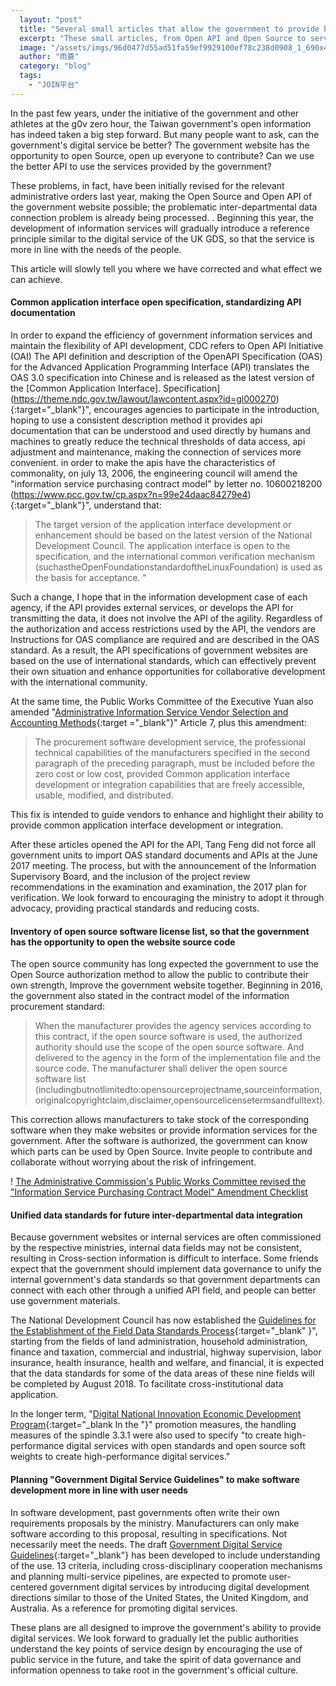 ```yaml
---
  layout: "post"
  title: "Several small articles that allow the government to provide better digital services"
  excerpt: "These small articles, from Open API and Open Source to service design, are expected to make the government's digital services more likely through the development of the system."
  image: "/assets/imgs/96d0477d55ad51fa59ef9929100ef78c238d0908_1_690x487.jpg"
  author: "雨蒼"
  category: "blog"
  tags: 
    - "JOIN平台"
---
```

In the past few years, under the initiative of the government and other athletes at the g0v zero hour, the Taiwan government's open information has indeed taken a big step forward. But many people want to ask, can the government's digital service be better? The government website has the opportunity to open Source, open up everyone to contribute? Can we use the better API to use the services provided by the government? 

 These problems, in fact, have been initially revised for the relevant administrative orders last year, making the Open Source and Open API of the government website possible; the problematic inter-departmental data connection problem is already being processed. . Beginning this year, the development of information services will gradually introduce a reference principle similar to the digital service of the UK GDS, so that the service is more in line with the needs of the people. 

This article will slowly tell you where we have corrected and what effect we can achieve. 

#### Common application interface open specification, standardizing API documentation

In order to expand the efficiency of government information services and maintain the flexibility of API development, CDC refers to Open API Initiative (OAI) The API definition and description of the OpenAPI Specification (OAS) for the Advanced Application Programming Interface (API) translates the OAS 3.0 specification into Chinese and is released as the latest version of the [Common Application Interface]. Specification](https://theme.ndc.gov.tw/lawout/lawcontent.aspx?id=gl000270){:target="_blank"}", encourages agencies to participate in the introduction, hoping to use a consistent description method it provides api documentation that can be understood and used directly by humans and machines to greatly reduce the technical thresholds of data access, api adjustment and maintenance, making the connection of services more convenient. in order to make the apis have the characteristics of commonality, on july 13, 2006, the engineering council will amend the "information service purchasing contract model" by letter no. 10600218200 (https://www.pcc.gov.tw/cp.aspx?n=99e24daac84279e4){:target="_blank"}", understand that:

> The target version of the application interface development or enhancement should be based on the latest version of the National Development Council. The application interface is open to the specification, and the international common verification mechanism (suchastheOpenFoundationstandardoftheLinuxFoundation) is used as the basis for acceptance. "

 Such a change, I hope that in the information development case of each agency, if the API provides external services, or develops the API for transmitting the data, it does not involve the API of the agility. Regardless of the authorization and access restrictions used by the API, the vendors are Instructions for OAS compliance are required and are described in the OAS standard. As a result, the API specifications of government websites are based on the use of international standards, which can effectively prevent their own situation and enhance opportunities for collaborative development with the international community. 

At the same time, the Public Works Committee of the Executive Yuan also amended "[Administrative Information Service Vendor Selection and Accounting Methods](http://lawweb.pcc.gov.tw/lawcontent.aspx?id=fl000677){:target ="_blank"}" Article 7, plus this amendment:

> The procurement software development service, the professional technical capabilities of the manufacturers specified in the second paragraph of the preceding paragraph, must be included before the zero cost or low cost, provided Common application interface development or integration capabilities that are freely accessible, usable, modified, and distributed. 

This fix is ​​intended to guide vendors to enhance and highlight their ability to provide common application interface development or integration. 

 After these articles opened the API for the API, Tang Feng did not force all government units to import OAS standard documents and APIs at the June 2017 meeting. The process, but with the announcement of the Information Supervisory Board, and the inclusion of the project review recommendations in the examination and examination, the 2017 plan for verification. We look forward to encouraging the ministry to adopt it through advocacy, providing practical standards and reducing costs. 

#### Inventory of open source software license list, so that the government has the opportunity to open the website source code

The open source community has long expected the government to use the Open Source authorization method to allow the public to contribute their own strength, Improve the government website together. Beginning in 2016, the government also stated in the contract model of the information procurement standard: 

> When the manufacturer provides the agency services according to this contract, if the open source software is used, the authorized authority should use the scope of the open source software. And delivered to the agency in the form of the implementation file and the source code. The manufacturer shall deliver the open source software list (includingbutnotlimitedto:opensourceprojectname,sourceinformation,originalcopyrightclaim,disclaimer,opensourcelicensetermsandfulltext). 

This correction allows manufacturers to take stock of the corresponding software when they make websites or provide information services for the government. After the software is authorized, the government can know which parts can be used by Open Source. Invite people to contribute and collaborate without worrying about the risk of infringement. 

! [The Administrative Commission's Public Works Committee revised the "Information Service Purchasing Contract Model" Amendment Checklist](/assets/imgs/96d0477d55ad51fa59ef9929100ef78c238d0908_1_690x487.jpg)

#### Unified data standards for future inter-departmental data integration

Because government websites or internal services are often commissioned by the respective ministries, internal data fields may not be consistent, resulting in Cross-section information is difficult to interface. Some friends expect that the government should implement data governance to unify the internal government's data standards so that government departments can connect with each other through a unified API field, and people can better use government materials. 

The National Development Council has now established the [Guidelines for the Establishment of the Field Data Standards Process](https://www.ndc.gov.tw/content_list.aspx?n=b2a92523dcc12607){:target="_blank" }", starting from the fields of land administration, household administration, finance and taxation, commercial and industrial, highway supervision, labor insurance, health insurance, health and welfare, and financial, it is expected that the data standards for some of the data areas of these nine fields will be completed by August 2018. To facilitate cross-institutional data application. 

In the longer term, "[Digital National Innovation Economic Development Program](https://www.ey.gov.tw/news_content.aspx?n=722606e55963357d&sms=a2fe4379891c538b&s=148acee4d1d5db4d){:target="_blank In the "}" promotion measures, the handling measures of the spindle 3.3.1 were also used to specify "to create high-performance digital services with open standards and open source soft weights to create high-performance digital services."

#### Planning "Government Digital Service Guidelines" to make software development more in line with user needs

In software development, past governments often write their own requirements proposals by the ministry. Manufacturers can only make software according to this proposal, resulting in specifications. Not necessarily meet the needs. The draft [Government Digital Service Guidelines](https://join.gov.tw/policies/detail/fd1415a8-a8fd-44bc-b5a4-6447918c9ab0){:target="_blank"} has been developed to include understanding of the use. 13 criteria, including cross-disciplinary cooperation mechanisms and planning multi-service pipelines, are expected to promote user-centered government digital services by introducing digital development directions similar to those of the United States, the United Kingdom, and Australia. As a reference for promoting digital services. 

 These plans are all designed to improve the government's ability to provide digital services. We look forward to gradually let the public authorities understand the key points of service design by encouraging the use of public service in the future, and take the spirit of data governance and information openness to take root in the government's official culture. 
